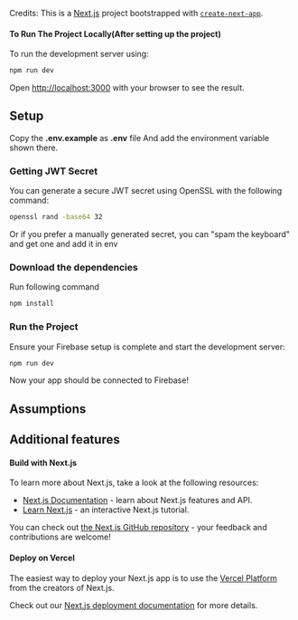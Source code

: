 Credits: This is a [Next.js](https://nextjs.org) project bootstrapped with [`create-next-app`](https://nextjs.org/docs/app/api-reference/cli/create-next-app).

#### To Run The Project Locally(After setting up the project)


To run the development server using:

```bash
npm run dev
```

Open [http://localhost:3000](http://localhost:3000) with your browser to see the result.
## Setup
Copy the **.env.example** as **.env** file And add the environment variable shown there.

### **Getting JWT Secret**
You can generate a secure JWT secret using OpenSSL with the following command:
```bash
openssl rand -base64 32
```
Or if you prefer a manually generated secret, you can "spam the keyboard" and get one and add it in env 

### Download the dependencies
Run following command
```bash
npm install
```

### **Run the Project**
Ensure your Firebase setup is complete and start the development server:
```bash
npm run dev
```
Now your app should be connected to Firebase!



## Assumptions


## Additional features


#### Build with Next.js

To learn more about Next.js, take a look at the following resources:

- [Next.js Documentation](https://nextjs.org/docs) - learn about Next.js features and API.
- [Learn Next.js](https://nextjs.org/learn) - an interactive Next.js tutorial.

You can check out [the Next.js GitHub repository](https://github.com/vercel/next.js) - your feedback and contributions are welcome!

#### Deploy on Vercel

The easiest way to deploy your Next.js app is to use the [Vercel Platform](https://vercel.com/new?utm_medium=default-template&filter=next.js&utm_source=create-next-app&utm_campaign=create-next-app-readme) from the creators of Next.js.

Check out our [Next.js deployment documentation](https://nextjs.org/docs/app/building-your-application/deploying) for more details.
